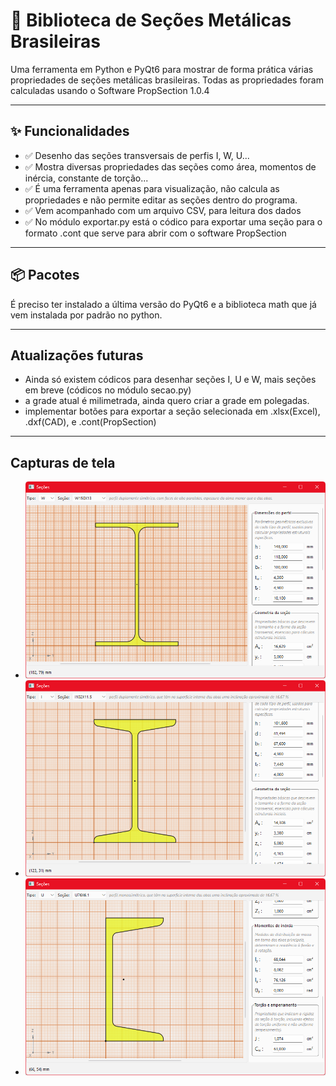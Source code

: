 # 🚀 Biblioteca de Seções Metálicas Brasileiras

Uma ferramenta em Python e PyQt6 para mostrar de forma prática várias propriedades de seções metálicas brasileiras.
Todas as propriedades foram calculadas usando o Software PropSection 1.0.4

---

## ✨ Funcionalidades
- ✅ Desenho das seções transversais de perfis I, W, U...
- ✅ Mostra diversas propriedades das seções como área, momentos de inércia, constante de torção...
- ✅ É uma ferramenta apenas para visualização, não calcula as propriedades e não permite editar as seções dentro do programa.
- ✅ Vem acompanhado com um arquivo CSV, para leitura dos dados
- ✅ No módulo exportar.py está o códico para exportar uma seção para o formato .cont que serve para abrir com o software PropSection

---

## 📦 Pacotes

É preciso ter instalado a última versão do PyQt6 e a biblioteca math que já vem instalada por padrão no python.

---

## Atualizações futuras
- Ainda só existem códicos para desenhar seções I, U e W, mais seções em breve (códicos no módulo secao.py)
- a grade atual é milimetrada, ainda quero criar a grade em polegadas.
- implementar botões para exportar a seção selecionada em .xlsx(Excel), .dxf(CAD), e .cont(PropSection)

---

## Capturas de tela
- ![Exemplo 1](docs/Secao_W.png)
- ![Exemplo 2](docs/Secao_I.png)
- ![Exemplo 3](docs/Secao_U.png)

